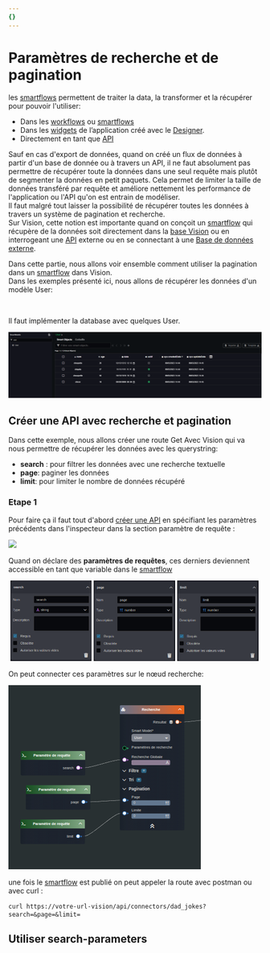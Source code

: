 ```yaml
---
{}
---
```

   
# Paramètres de recherche et de pagination   
   
les [smartflows](../../06%20-%20Smartflows%2C%20connecter%20vos%20apps/0%20-%20Le%20concept%20de%20smartflow.md) permettent de traiter la data, la transformer et la récupérer pour pouvoir l'utiliser:   
   
- Dans les [workflows](../../_assets/images/workflows/workflow-appeler-smartflow.png) ou [smartflows](../../06%20-%20Smartflows%2C%20connecter%20vos%20apps/0%20-%20Le%20concept%20de%20smartflow.md)   
- Dans les [ widgets](../../04%20-%20Cr%C3%A9er%20votre%20UI/3%20-%20Les%20widgets.md) de l’application créé avec le [Designer](../../02%20-%20Cr%C3%A9er%20sa%20premi%C3%A8re%20application/%C3%89tape%203%20-%20Cr%C3%A9er%20ses%20interfaces.md).   
- Directement en tant que [API](../../06%20-%20Smartflows%2C%20connecter%20vos%20apps/1%20-%20Cr%C3%A9er%20une%20API.md)   
   
Sauf en cas d'export de données, quand on créé un flux de données à partir d'un base de donnée ou à travers un API, il ne faut absolument pas permettre de récupérer toute la données dans une seul requête mais plutôt de segmenter la données en petit paquets. Cela permet de limiter la taille de données transféré par requête et améliore nettement les performance de l'application ou l'API qu'on est entrain de modéliser.   
Il faut malgré tout laisser la possibilité de récupérer toutes les données à travers un système de pagination et recherche.   
Sur Vision, cette notion est importante quand on conçoit un [smartflow](../../06%20-%20Smartflows%2C%20connecter%20vos%20apps/0%20-%20Le%20concept%20de%20smartflow.md) qui récupère de la données soit directement dans la [base Vision](../../R%C3%A9f%C3%A9rences%20des%20noeuds/Recherche.md) ou en interrogeant une [API](../../06%20-%20Smartflows%2C%20connecter%20vos%20apps/2%20-%20Utilisation%20des%20noeuds%20API%2C%20BDD%2C%20FTP.md) externe ou en se connectant à une [ Base de données externe](../../06%20-%20Smartflows%2C%20connecter%20vos%20apps/2%20-%20Utilisation%20des%20noeuds%20API%2C%20BDD%2C%20FTP.md).   
   
Dans cette partie, nous allons voir ensemble comment utiliser la pagination dans un [smartflow](../../06%20-%20Smartflows%2C%20connecter%20vos%20apps/0%20-%20Le%20concept%20de%20smartflow.md) dans Vision.   
Dans les exemples présenté ici, nous allons de récupérer les données d'un modèle User:   
   
 <img src="../../_assets/images/rapports/mod%C3%A8le_user.png" width="300" alt="" title="" />   
   
Il faut implémenter la database avec quelques User.   
   
<img src="../../_assets/images/rapports/database_user.png" width="650" alt="" title="" />   
   
   
## Créer une API avec recherche et pagination   
   
Dans cette exemple, nous allons créer une route Get Avec Vision qui va nous permettre de récupérer les données avec les querystring:   
   
- **search** : pour filtrer les données avec une recherche textuelle   
- **page**: paginer les données   
- **limit**: pour limiter le nombre de données récupéré   
### Etape 1    
Pour faire ça il faut tout d'abord [ créer une API](../../06%20-%20Smartflows%2C%20connecter%20vos%20apps/1%20-%20Cr%C3%A9er%20une%20API.md) en spécifiant les paramètres précédents dans l'inspecteur dans la section paramètre de requête :   
   
![](../../_assets/images/smartflows/parm%C3%A8tres_inspecteur.png)   
   
Quand on déclare des **paramètres de requêtes**, ces derniers deviennent accessible en tant que variable dans le [smartflow](../../06%20-%20Smartflows%2C%20connecter%20vos%20apps/0%20-%20Le%20concept%20de%20smartflow.md)   
   
![](../../_assets/images/smartflows/search_page_limit.png)   
   
On peut connecter ces paramètres sur le nœud recherche:   
   
![](../../_assets/images/smartflows/variables_search_page_limit.png)   
   
une fois le [smartflow](../../06%20-%20Smartflows%2C%20connecter%20vos%20apps/0%20-%20Le%20concept%20de%20smartflow.md) est publié on peut appeler la route avec postman ou avec curl :   
```curl
curl https://votre-url-vision/api/connectors/dad_jokes?search=&page=&limit=
```
   
   
## Utiliser search-parameters